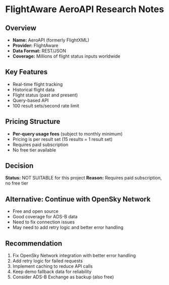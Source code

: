 # FlightAware AeroAPI Research Notes

## Overview
- **Name:** AeroAPI (formerly FlightXML)
- **Provider:** FlightAware
- **Data Format:** REST/JSON
- **Coverage:** Millions of flight status inputs worldwide

## Key Features
- Real-time flight tracking
- Historical flight data
- Flight status (past and present)
- Query-based API
- 100 result sets/second rate limit

## Pricing Structure
- **Per-query usage fees** (subject to monthly minimum)
- Pricing is per result set (15 results = 1 result set)
- Requires paid subscription
- No free tier available

## Decision
**Status:** NOT SUITABLE for this project
**Reason:** Requires paid subscription, no free tier

## Alternative: Continue with OpenSky Network
- Free and open source
- Good coverage for ADS-B data
- Need to fix connection issues
- May need to add retry logic and better error handling

## Recommendation
1. Fix OpenSky Network integration with better error handling
2. Add retry logic for failed requests
3. Implement caching to reduce API calls
4. Keep demo fallback data for reliability
5. Consider ADS-B Exchange as backup (also free)

